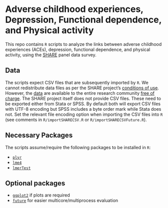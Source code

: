 # Adverse childhood experiences, Depression, Functional dependence, and Physical activity

This repo contains `R` scripts to analyze the links between adverse childhood experiences (ACEs), depression, functional dependence, and physical activity, using the [SHARE](http://www.share-project.org/) panel data survey.

## Data
The scripts expect CSV files that are subsequently imported by `R`.
We cannot redistribute data files as per the SHARE project’s [conditions of use](http://www.share-project.org/data-access/share-conditions-of-use.html).
However, the [data](http://www.share-project.org/data-access.html) are available to the entire research community [free of charge](http://www.share-project.org/data-access/share-conditions-of-use.html).
The SHARE project itself does not provide CSV files.
These need to be exported either from Stata or SPSS.
By default both will export CSV files with UTF-8 encoding but SPSS includes a byte order mark while Stata does not.
Set the relevant file encoding option when importing the CSV files into `R` (see comments in `R/importSHARECSV.R` or `R/importSHARECSVFuture.R`).

## Necessary Packages
The scripts assume/require the following packages to be installed in `R`:
- [`plyr`](http://had.co.nz/plyr/)
- [`lme4`](https://github.com/lme4/lme4/)
- [`lmerTest`](https://github.com/runehaubo/lmerTestR)

## Optional packages
- [`ggplot2`](https://ggplot2.tidyverse.org/) if plots are required
- [`future`](https://github.com/HenrikBengtsson/future) for easier multicore/multiprocess evaluation
